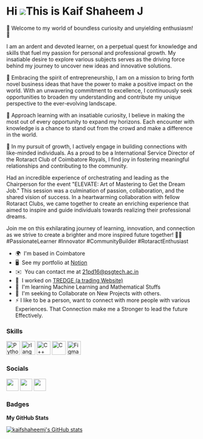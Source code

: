 Hi ![](https://user-images.githubusercontent.com/18350557/176309783-0785949b-9127-417c-8b55-ab5a4333674e.gif)This is Kaif Shaheem J
======================================================================================================================================
🌟 Welcome to my world of boundless curiosity and unyielding enthusiasm! 🌟

I am an ardent and devoted learner, on a perpetual quest for knowledge and skills that fuel my passion for personal and professional growth. My insatiable desire to explore various subjects serves as the driving force behind my journey to uncover new ideas and innovative solutions.

🚀 Embracing the spirit of entrepreneurship, I am on a mission to bring forth novel business ideas that have the power to make a positive impact on the world. With an unwavering commitment to excellence, I continuously seek opportunities to broaden my understanding and contribute my unique perspective to the ever-evolving landscape.

🌈 Approach learning with an insatiable curiosity, I believe in making the most out of every opportunity to expand my horizons. Each encounter with knowledge is a chance to stand out from the crowd and make a difference in the world.

🤝 In my pursuit of growth, I actively engage in building connections with like-minded individuals. As a proud to be a International Service Director of the Rotaract Club of Coimbatore Royals, I find joy in fostering meaningful relationships and contributing to the community.

Had an incredible experience of orchestrating and leading as the Chairperson for the event "ELEVATE: Art of Mastering to Get the Dream Job." This session was a culmination of passion, collaboration, and the shared vision of success. In a heartwarming collaboration with fellow Rotaract Clubs, we came together to create an enriching experience that aimed to inspire and guide individuals towards realizing their professional dreams.

Join me on this exhilarating journey of learning, innovation, and connection as we strive to create a brighter and more inspired future together! 🌟✨ #PassionateLearner #Innovator #CommunityBuilder #RotaractEnthusiast

* 🌍  I'm based in Coimbatore
* 🖥️  See my portfolio at [Notion](http://www.notion.so/Data-Science-Portfolio-6115cba901d54420b09f283a293afbfe)
* ✉️  You can contact me at [21pd16@psgtech.ac.in](mailto:21pd16@psgtech.ac.in)
* 🚀  I worked on [TREDGE (a trading Website)](http://www.rightskewfin.com/)
* 🧠  I'm learning Machine Learning and Mathematical Stuffs
* 🤝  I'm seeking to Collaborate on New Projects with others.
* ⚡  I like to be a person, want to connect with more people with various Experiences. That Connection make me a Stronger to lead the future Effectively.



### Skills


<p align="left">
<a href="https://www.python.org/" target="_blank" rel="noreferrer"><img src="https://raw.githubusercontent.com/danielcranney/readme-generator/main/public/icons/skills/python-colored.svg" width="36" height="36" alt="Python" /></a>
<a href="https://www.r-project.org/" target="_blank" rel="noreferrer"><img src="https://raw.githubusercontent.com/danielcranney/readme-generator/main/public/icons/skills/rlang-colored.svg" width="36" height="36" alt="rlang" /></a>
<a href="https://docs.microsoft.com/en-us/cpp/?view=msvc-170" target="_blank" rel="noreferrer"><img src="https://raw.githubusercontent.com/danielcranney/readme-generator/main/public/icons/skills/cplusplus-colored.svg" width="36" height="36" alt="C++" /></a>
<a href="https://docs.microsoft.com/en-us/cpp/?view=msvc-170" target="_blank" rel="noreferrer"><img src="https://raw.githubusercontent.com/danielcranney/readme-generator/main/public/icons/skills/c-colored.svg" width="36" height="36" alt="C" /></a>
<a href="https://www.figma.com/" target="_blank" rel="noreferrer"><img src="https://raw.githubusercontent.com/danielcranney/readme-generator/main/public/icons/skills/figma-colored.svg" width="36" height="36" alt="Figma" /></a>
</p>


### Socials

<p align="left"> <a href="https://www.github.com/kaifshaheemj" target="_blank" rel="noreferrer"><img src="https://raw.githubusercontent.com/danielcranney/readme-generator/main/public/icons/socials/github.svg" width="32" height="32" /></a> <a href="https://www.linkedin.com/in/kaif-shaheem-aaa0b0227/" target="_blank" rel="noreferrer"><img src="https://raw.githubusercontent.com/danielcranney/readme-generator/main/public/icons/socials/linkedin.svg" width="32" height="32" /></a> <a href="http://www.medium.com/@kaifshaheemj17" target="_blank" rel="noreferrer"><img src="https://raw.githubusercontent.com/danielcranney/readme-generator/main/public/icons/socials/medium.svg" width="32" height="32" /></a></p>

### Badges

<b>My GitHub Stats</b>

<a href="http://www.github.com/kaifshaheemj"><img src="https://github-readme-stats.vercel.app/api?username=kaifshaheemj&show_icons=true&hide=issues,&count_private=true&title_color=0891b2&text_color=ffffff&icon_color=0891b2&bg_color=1c1917&hide_border=true&show_icons=true" alt="kaifshaheemj's GitHub stats" /></a>

